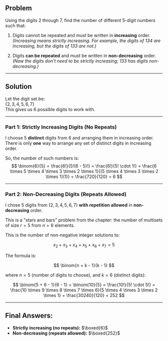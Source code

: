 ## Problem

Using the digits 2 through 7, find the number of different 5-digit numbers such that:

1. Digits cannot be repeated and must be written in **increasing** order.  
   *(Increasing means strictly increasing. For example, the digits of 134 are increasing, but the digits of 133 are not.)*

2. Digits **can be repeated** and must be written in **non-decreasing** order.  
   *(Now the digits don’t need to be strictly increasing; 133 has digits non-decreasing.)*

---

## Solution

Let the digit set be:  
$\{2, 3, 4, 5, 6, 7\}$  
This gives us 6 possible digits to work with.

---

### Part 1: Strictly Increasing Digits (No Repeats)

I choose 5 **distinct** digits from 6 and arranging them in increasing order.  
There is only **one** way to arrange any set of distinct digits in increasing order.

So, the number of such numbers is:
$$
\binom{6}{5} = \frac{6!}{5!(6 - 5)!} = \frac{6!}{5! \cdot 1!} = \frac{6 \times 5 \times 4 \times 3 \times 2 \times 1}{(5 \times 4 \times 3 \times 2 \times 1)(1)} = \frac{720}{120} = 6
$$

---

### Part 2: Non-Decreasing Digits (Repeats Allowed)

I chose 5 digits from $\{2, 3, 4, 5, 6, 7\}$ **with repetition allowed** in **non-decreasing** order.

This is a "stars and bars" problem from the chapter: the number of multisets of size $r = 5$ from $n = 6$ elements.

This is the number of non-negative integer solutions to:

$$
x_2 + x_3 + x_4 + x_5 + x_6 + x_7 = 5
$$

The formula is:

$$
\binom{n + k - 1}{k - 1}
$$

where $n = 5$ (number of digits to choose), and $k = 6$ (distinct digits):

$$
\binom{5 + 6 - 1}{6 - 1} = \binom{10}{5}
= \frac{10!}{5! \cdot 5!}
= \frac{10 \times 9 \times 8 \times 7 \times 6}{5 \times 4 \times 3 \times 2 \times 1}
= \frac{30240}{120} = 252
$$

---

## Final Answers:

- **Strictly increasing (no repeats):** $\boxed{6}$
- **Non-decreasing (repeats allowed):** $\boxed{252}$
